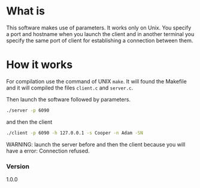 # What is
This software makes use of parameters. It works only on Unix. You specify a port and hostname when you launch the client and in another terminal you specify the same port of client for establishing a connection between them.

# How it works
For compilation use the command of UNIX `make`. It will found the Makefile and it will compiled the files `client.c` and `server.c`.


Then launch the software followed by parameters.
```sh
./server -p 6090
```

and then the client
```sh
./client -p 6090 -h 127.0.0.1 -s Cooper -n Adam -SN
```

WARNING: launch the server before and then the client because you will have a error: Connection refused.


### Version
1.0.0
